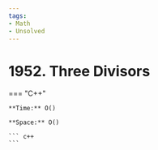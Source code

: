 ```yaml
---
tags:
- Math
- Unsolved
---
```



# 1952. Three Divisors

=== "C++"

    **Time:** O()

    **Space:** O()

    ``` c++
    ```